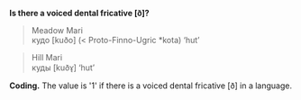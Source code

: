 **Is there a voiced dental fricative [ð]?**

>Meadow Mari<br/>
>кудо [kuðo] (< Proto-Finno-Ugric *kota) ‘hut’

>Hill Mari<br/>
>куды [kuðɤ̘] ‘hut’

**Coding.** The value is '1' if there is a voiced dental fricative [ð] in a language.
